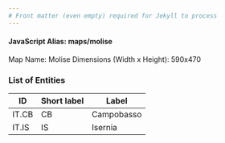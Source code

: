 ```yaml
---
# Front matter (even empty) required for Jekyll to process
---
```


#### JavaScript Alias: maps/molise

Map Name: Molise
Dimensions (Width x Height): 590x470





### List of Entities

ID | Short label | Label
---|---|---|
IT.CB|CB|Campobasso
IT.IS|IS|Isernia

